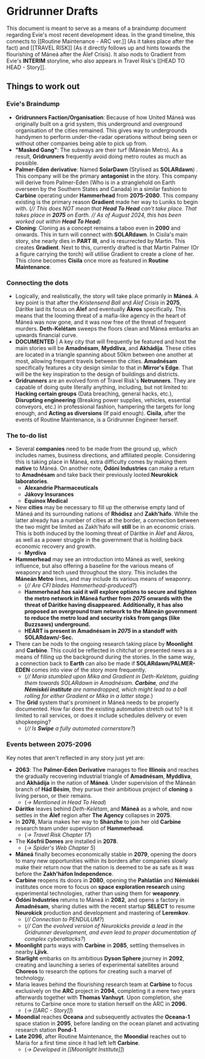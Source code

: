 # Gridrunner Drafts
This document is meant to serve as a means of a braindump document regarding Evie's most recent development ideas. In the grand timeline, this connects to [[Routine Maintenance - ARC ver.]] (As it takes place after the fact) and [[TRAVEL RISK]] (As it directly follows up and hints towards the flourishing of Máneá after the Álef Crisis). It also nods to Gradient from Evie's **INTERIM** storyline, who also appears in Travel Risk's [[HEAD TO HEAD - Story]].
## Things to work out
### Evie's Braindump
- **Gridrunners Faction/Organisation**: Because of how United Máneá was originally built on a grid system, this underground and overground organisation of the cities remained. This gives way to undergrounds handymen to perform under-the-radar operations without being seen or without other companies being able to pick up from.
- **"Masked Gang"**: The subways are their turf (Máneán Metro). As a result, **Gridrunners** frequently avoid doing metro routes as much as possible.
- **Palmer-Eden derivative**: Named **SolarDawn** (Stylised as **SOLARdawn**) . This company will be the primary **antagonist** in the story. This company will derive from Palmer-Eden (Who is in a stranglehold on Earth overseen by the Southern States and Canada) in a similar fashion to **Carbine** operating under **Hammerhead** from **2075-2080**. This company existing is the primary reason **Gradient** made her way to Luniks to begin with. (*// This does NOT mean that **Head To Head** can't take place. That takes place in **2075** on Earth. // As of August 2024, this has been worked out within **Head To Head***)
- **Cloning**: Cloning as a concept remains a taboo even in **2090** and onwards. This in turn will connect with **SOLARdawn**. In Cisila's main story, she nearly dies in **PART III**, and is resurrected by Martin. This creates **Gradient**. Next to this, currently drafted is that Martin Palmer (Or a figure carrying the torch) will utilise Gradient to create a clone of her. This clone becomes **Cisila** once more as featured in **Routine Maintenance**.
### Connecting the dots
- Logically, and realistically, the story will take place primarily in **Máneá**. A key point is that after the *Kristensend Ball* and *Álef Crisis* in **2075**, Dáritke laid its focus on **Álef** and eventually **Ákros** specifically. This means that the looming threat of a mafia-like agency in the heart of Máneá was now gone, and it was now free of the threat of frequent murders. **Deth-Kelétam** sweeps the floors clean and Máneá embarks an upwards financial curve. 
- **DOCUMENTED** | A key city that will frequently be featured and host the main stories will be **Amadnésam**, **Myddliva**, and **Akhádija**. These cities are located in a triangle spanning about 50km between one another at most, allowing frequent travels between the cities. **Amadnésam** specifically features a city design similar to that in **Mirror's Edge**. That will be the key inspiration to the design of buildings and districts.
- **Gridrunners** are an evolved form of Travel Risk's **Netrunners**. They are capable of doing quite literally anything, including, but not limited to: **Hacking certain groups** (Data breaching, general hacks, etc.), **Disrupting engineering** (Breaking power supplies, vehicles, essential conveyors, etc.) in professional fashion, hampering the targets for long enough, and **Acting as diversions** (If paid enough). **Cisila**, after the events of Routine Maintenance, is a Gridrunner Engineer herself.
### The to-do list
- Several **companies** need to be made from the ground up, which includes names, business directions, and affiliated people. Considering this is taking place in Máneá, extra difficulty comes by making them **native** to Máneá. On another note, **Ódóni Industries** can make a return to **Amadnésam** and take back their previously looted **Neurokick laboratories**. 
	- **Alexandrie Pharmaceuticals**
	- **Jákovy Insurances**
	- **Equinox Medical**
- New **cities** may be necessary to fill up the otherwise empty land of Máneá and its surrounding nations of **Rhódisz** and **Zakh'háfo**. While the latter already has a number of cities at the border, a connection between the two might be limited as Zakh'háfo will **still** be in an economic crisis. This is both induced by the looming threat of Dáritke in Álef and Ákros, as well as a power struggle in the government that is holding back economic recovery and growth. 
	- **Myrdiva**
- **Hammerhead** may see an introduction into Máneá as well, seeking influence, but also offering a baseline for the various means of weaponry and tech used throughout the story. This includes the **Máneán Metro** lines, and may include its various means of weaponry.
	- (*// Are CFI blades Hammerhead-produced?*)
	- **Hammerhead *has* said it will explore options to secure and tighten the metro network in Máneá further from *2075* onwards with the threat of Dáritke having disappeared. Additionally, it has also proposed an overground tram network to the Máneán government to reduce the metro load and security risks from gangs (like Buzzsaws) underground.**
	- **HEART is present in Amadnésam in *2075* in a standoff with SOLARdawn/-Sec.**
- There can be nods to the ongoing research taking place by **Moonlight** and **Carbine**. This could be reflected in chitchat or presented news as a means of filling up the background during the stories. In the same way, a connection back to **Earth** can also be made if **SOLARdawn/PALMER-EDEN** comes into view of the story more frequently.
	- (*// Maria stumbled upon Mika and Gradient in Deth-Kelétam, guiding them towards SOLARdawn in Amadnésam. **Carbine**, and the **Némiskéi institute** are namedropped, which might lead to a ball rolling for either Gradient or Mika in a latter stage.*)
- The **Grid** system that's prominent in Máneá needs to be properly documented. How far does the existing automation stretch out to? Is it limited to rail services, or does it include schedules delivery or even shopkeeping? 
	- (*// Is **Swipe** a fully automated cornerstore?*)

### Events between 2075-2096
Key notes that aren't reflected in any story just yet are:
- **2063**: The **Palmer-Eden Derivative** manages to flee **Illinois** and reaches the gradually recovering industrial triangle of **Amadnésam**, **Myddliva**, and **Akhádija** in the nation of **Máneá**. Under supervision of the Máneán branch of **Hád Bésim**, they pursue their ambitious project of **cloning** a living person, or their remains. 
	- (*-> Mentioned in Head To Head*)
- **Dáritke** leaves behind *Deth-Kelétam*, and **Máneá** as a whole, and now settles in the **Álef** region after **The Agency** collapses in **2075**.
- In **2076**, Maria makes her way to **Shánzhe** to join her old **Carbine** research team under supervision of **Hammerhead**. 
	- (*-> Travel Risk Chapter 17*)
- The **Kósfrii Domes** are installed in **2078**. 
	- (*-> Spider's Web Chapter 5*)
- **Máneá** finally becomes economically stable in **2079**, opening the doors to many new opportunities within its borders after companies slowly make their return now that the nation is deemed to be as safe as it was before the **Zakh'háfon Independence**.
- **Carbine** reopens its doors in **2080**, opening the **Pahlatlán** and **Némiskéi** institutes once more to focus on **space exploration research** using experimental technologies, rather than using them for **weaponry**. 
- **Ódóni Industries** returns to Máneá in **2082**, and opens a factory in **Amadnésam**, sharing duties with the recent startup **SELECT** to resume **Neurokick** production and development and mastering of **Leremkov**. 
	- (*// Connection to PENDULUM?*)
	- (*// Can the evolved version of Neurokicks provide a lead in the Gridrunner development, and even lead to proper documentation of complex cyberattacks?*)
- **Moonlight** parts ways with **Carbine** in **2085**, settling themselves in nearby **Ljivk**. 
- **Starlight** embarks on its ambitious **Dyson Sphere** journey in **2092**, creating and launching a series of experimental satellites around **Choreos** to research the options for creating such a marvel of technology.
- Maria leaves behind the flourishing research team at **Carbine** to focus exclusively on the **ARC** project in **2094**, completing it a mere two years afterwards together with **Thomas Vanhuyt**. Upon completion, she returns to Carbine once more to station herself on the ARC in **2096**. 
	- (*-> [[ARC - Story]]*)
- **Moondial** reaches **Oceana** and subsequently activates the **Oceana-1** space station in **2095**, before landing on the ocean planet and activating research station **Pond-1**. 
- **Late 2096**, after Routine Maintenance, the **Moondial** reaches out to Maria for a first time since it had left left **Carbine**. 
	- (*-> Developed in [[Moonlight Institute]]*)
